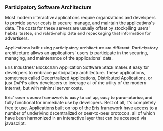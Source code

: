 ### Participatory Software Architecture

Most modern interactive applications require organizations and developers to provide server costs to secure, manage, and maintain the applications's data. The costs for these servers are usually offset by stockpiling users' habits, tastes, and relationship data and repackaging that information for advertisers.

Applications built using participatory architecture are different. Participatory architecture allows an applications' users to participate in the securing, managing, and maintenance of the applications' data.

Eris Industries' Blockchain Application Software Stack makes it easy for developers to embrace participatory architecture. These applications, sometimes called Decentralized Applications, Distributed Applications, or just DAPPs allow developers to leverage all of the utility of the modern internet, but with minimal server costs.

Eris' open-source framework is easy to set up, easy to parameterise, and fully functional for immediate use by developers. Best of all, it's completely free to use. Applications built on top of the Eris framework have access to a number of underlying decentralized or peer-to-peer protocols, all of which have been harmonized in an interactive layer that can be accessed via javascript.